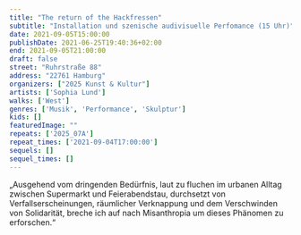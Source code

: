 ```yaml
---
title: "The return of the Hackfressen"
subtitle: "Installation und szenische audivisuelle Perfomance (15 Uhr)"
date: 2021-09-05T15:00:00
publishDate: 2021-06-25T19:40:36+02:00
end: 2021-09-05T21:00:00
draft: false
street: "Ruhrstraße 88"
address: "22761 Hamburg"
organizers: ["2025 Kunst & Kultur"]
artists: ['Sophia Lund']
walks: ['West']
genres: ['Musik', 'Performance', 'Skulptur']
kids: []
featuredImage: ""
repeats: ['2025_07A']
repeat_times: ['2021-09-04T17:00:00']
sequels: []
sequel_times: []
---
```


„Ausgehend vom dringenden Bedürfnis, laut zu fluchen im urbanen Alltag zwischen Supermarkt und Feierabendstau, durchsetzt von Verfallserscheinungen, räumlicher Verknappung und dem Verschwinden von Solidarität, breche ich auf nach Misanthropia um dieses Phänomen zu erforschen.“